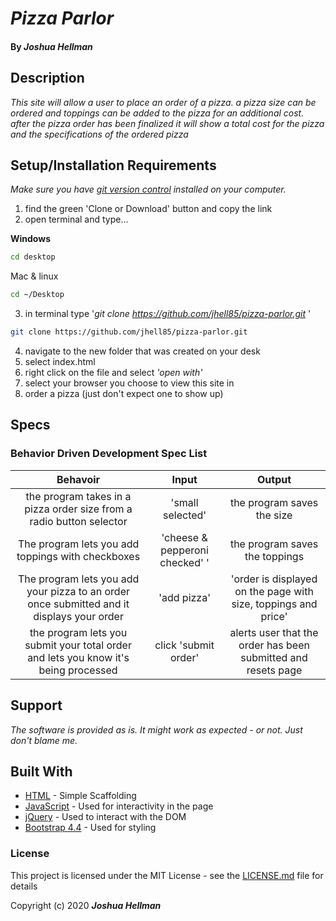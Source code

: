 # _Pizza Parlor_

#### By _**Joshua Hellman**_


## Description

_This site will allow a user to place an order of a pizza. a pizza size can be ordered and toppings can be added to the pizza for an additional cost. after the pizza order has been finalized it will show a total cost for the pizza and the specifications of the ordered pizza_

## Setup/Installation Requirements

_Make sure you have [git version control](https://git-scm.com/downloads) installed on your computer._

1. find the green 'Clone or Download' button and copy the link
2. open terminal and type...

**Windows**
```sh 
cd desktop
```

 Mac & linux 
 ```sh
 cd ~/Desktop
 ```

 3. in terminal type '_git clone https://github.com/jhell85/pizza-parlor.git_ '

```sh
git clone https://github.com/jhell85/pizza-parlor.git
```

4. navigate to the new folder that was created on your desk
5. select index.html
6. right click on the file and select _'open with'_
7. select your browser you choose to view this site in
8. order a pizza (just don't expect one to show up)


## Specs
### Behavior Driven Development Spec List

Behavoir | Input | Output
:---------:|:------:|:------:
the program takes in a pizza order size from a radio button selector | 'small selected' | the program saves the size 
The program lets you add toppings with checkboxes | 'cheese & pepperoni checked' ' | the program saves the toppings
The program lets you add your pizza to an order once submitted and it displays your order | 'add pizza' | 'order is displayed on the page with size, toppings and price'
the program lets you submit your total order and lets you know it's being processed | click 'submit order' | alerts user that the order has been submitted and resets page

## Support 

_The software is provided as is. It might work as expected - or not. Just don't blame me._


## Built With

* [HTML](https://developer.mozilla.org/en-US/docs/Web/HTML) - Simple Scaffolding
* [JavaScript](https://developer.mozilla.org/en-US/docs/Web/JavaScript) - Used for interactivity in the page
* [jQuery](https://jquery.com/) - Used to interact with the DOM
* [Bootstrap 4.4](https://getbootstrap.com/) - Used for styling



### License

This project is licensed under the MIT License - see the [LICENSE.md](LICENSE.md) file for details

Copyright (c) 2020 **_Joshua Hellman_**


